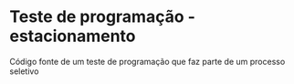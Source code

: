 # Teste de programação - estacionamento

Código fonte de um teste de programação que faz parte de um processo seletivo
